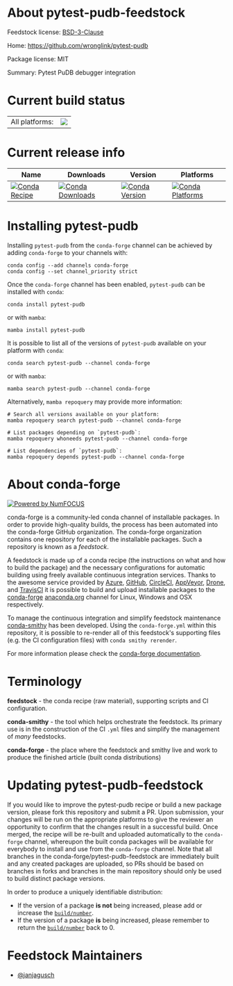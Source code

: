 About pytest-pudb-feedstock
===========================

Feedstock license: [BSD-3-Clause](https://github.com/conda-forge/pytest-pudb-feedstock/blob/main/LICENSE.txt)

Home: https://github.com/wronglink/pytest-pudb

Package license: MIT

Summary: Pytest PuDB debugger integration

Current build status
====================


<table><tr><td>All platforms:</td>
    <td>
      <a href="https://dev.azure.com/conda-forge/feedstock-builds/_build/latest?definitionId=18619&branchName=main">
        <img src="https://dev.azure.com/conda-forge/feedstock-builds/_apis/build/status/pytest-pudb-feedstock?branchName=main">
      </a>
    </td>
  </tr>
</table>

Current release info
====================

| Name | Downloads | Version | Platforms |
| --- | --- | --- | --- |
| [![Conda Recipe](https://img.shields.io/badge/recipe-pytest--pudb-green.svg)](https://anaconda.org/conda-forge/pytest-pudb) | [![Conda Downloads](https://img.shields.io/conda/dn/conda-forge/pytest-pudb.svg)](https://anaconda.org/conda-forge/pytest-pudb) | [![Conda Version](https://img.shields.io/conda/vn/conda-forge/pytest-pudb.svg)](https://anaconda.org/conda-forge/pytest-pudb) | [![Conda Platforms](https://img.shields.io/conda/pn/conda-forge/pytest-pudb.svg)](https://anaconda.org/conda-forge/pytest-pudb) |

Installing pytest-pudb
======================

Installing `pytest-pudb` from the `conda-forge` channel can be achieved by adding `conda-forge` to your channels with:

```
conda config --add channels conda-forge
conda config --set channel_priority strict
```

Once the `conda-forge` channel has been enabled, `pytest-pudb` can be installed with `conda`:

```
conda install pytest-pudb
```

or with `mamba`:

```
mamba install pytest-pudb
```

It is possible to list all of the versions of `pytest-pudb` available on your platform with `conda`:

```
conda search pytest-pudb --channel conda-forge
```

or with `mamba`:

```
mamba search pytest-pudb --channel conda-forge
```

Alternatively, `mamba repoquery` may provide more information:

```
# Search all versions available on your platform:
mamba repoquery search pytest-pudb --channel conda-forge

# List packages depending on `pytest-pudb`:
mamba repoquery whoneeds pytest-pudb --channel conda-forge

# List dependencies of `pytest-pudb`:
mamba repoquery depends pytest-pudb --channel conda-forge
```


About conda-forge
=================

[![Powered by
NumFOCUS](https://img.shields.io/badge/powered%20by-NumFOCUS-orange.svg?style=flat&colorA=E1523D&colorB=007D8A)](https://numfocus.org)

conda-forge is a community-led conda channel of installable packages.
In order to provide high-quality builds, the process has been automated into the
conda-forge GitHub organization. The conda-forge organization contains one repository
for each of the installable packages. Such a repository is known as a *feedstock*.

A feedstock is made up of a conda recipe (the instructions on what and how to build
the package) and the necessary configurations for automatic building using freely
available continuous integration services. Thanks to the awesome service provided by
[Azure](https://azure.microsoft.com/en-us/services/devops/), [GitHub](https://github.com/),
[CircleCI](https://circleci.com/), [AppVeyor](https://www.appveyor.com/),
[Drone](https://cloud.drone.io/welcome), and [TravisCI](https://travis-ci.com/)
it is possible to build and upload installable packages to the
[conda-forge](https://anaconda.org/conda-forge) [anaconda.org](https://anaconda.org/)
channel for Linux, Windows and OSX respectively.

To manage the continuous integration and simplify feedstock maintenance
[conda-smithy](https://github.com/conda-forge/conda-smithy) has been developed.
Using the ``conda-forge.yml`` within this repository, it is possible to re-render all of
this feedstock's supporting files (e.g. the CI configuration files) with ``conda smithy rerender``.

For more information please check the [conda-forge documentation](https://conda-forge.org/docs/).

Terminology
===========

**feedstock** - the conda recipe (raw material), supporting scripts and CI configuration.

**conda-smithy** - the tool which helps orchestrate the feedstock.
                   Its primary use is in the construction of the CI ``.yml`` files
                   and simplify the management of *many* feedstocks.

**conda-forge** - the place where the feedstock and smithy live and work to
                  produce the finished article (built conda distributions)


Updating pytest-pudb-feedstock
==============================

If you would like to improve the pytest-pudb recipe or build a new
package version, please fork this repository and submit a PR. Upon submission,
your changes will be run on the appropriate platforms to give the reviewer an
opportunity to confirm that the changes result in a successful build. Once
merged, the recipe will be re-built and uploaded automatically to the
`conda-forge` channel, whereupon the built conda packages will be available for
everybody to install and use from the `conda-forge` channel.
Note that all branches in the conda-forge/pytest-pudb-feedstock are
immediately built and any created packages are uploaded, so PRs should be based
on branches in forks and branches in the main repository should only be used to
build distinct package versions.

In order to produce a uniquely identifiable distribution:
 * If the version of a package **is not** being increased, please add or increase
   the [``build/number``](https://docs.conda.io/projects/conda-build/en/latest/resources/define-metadata.html#build-number-and-string).
 * If the version of a package **is** being increased, please remember to return
   the [``build/number``](https://docs.conda.io/projects/conda-build/en/latest/resources/define-metadata.html#build-number-and-string)
   back to 0.

Feedstock Maintainers
=====================

* [@janjagusch](https://github.com/janjagusch/)

